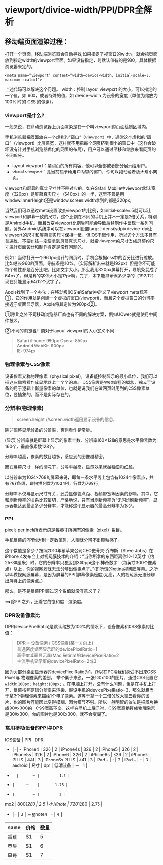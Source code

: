 # viewport/divice-width/PPI/DPR全解析

## 移动端页面渲染过程：

打开一个页面，移动端浏览器会自动寻找,如果指定了视窗口的width，就会把页面放到指定width的viewport里面。如果没有指定，则默认值有的是980，具体根据浏览器来定的。

`
<meta name=”viewport” content=”width=device-width, initial-scale=1, maximum-scale=1″>
`

上述代码可以解决这个问题。 
width：控制 layout viewport 的大小，可以指定的一个值，如 600，或者特殊的值，如 device-width 为设备的宽度（单位为缩放为 100% 时的 CSS 的像素）。

### viewport是什么?

一般来说，在移动浏览器上页面渲染是在一个叫viewport的页面绘制区域内。 

手机浏览器把页面放在一个虚拟的“窗口”（viewport）中，通常这个虚拟的“窗口”（viewport）比屏幕宽，这样就不用把每个网页挤到很小的窗口中（这样会破坏没有针对手机浏览器优化的网页的布局），用户可以通过平移和缩放来看网页的不同部分。

- layout viewport：是网页的所有内容，他可以全部或者部分展示给用户。
- visual viewport：是当前显示给用户内容的窗口，你可以拖动或者放大缩小网页。

viewport和屏幕的真实尺寸并不是对应的，如在Safari Mobile中viewport默认宽度（320px）是屏幕真实尺寸（640px）的一半，这里不管是用window.innerHeight还是window.screen.width拿到的都是320px。



当然我们可以通过meta设置改变viewport的比例，如initial-scale=.5就可以让viewport和屏幕一致的尺寸，这个比例在不同的手机上并不一定是2倍关系，特别是Android手机。而且改变viewport比例后可能会导致后续制作中出现一系列问题。另外Android系统中可以在viewport设置target-densitydpi=device-dpi让viewport的尺寸和屏幕真实尺寸保持一致，但iOS不起作用，所以这个方法不具有普遍性。不要纠结一定要拿到屏幕真实尺寸，就把viewport的尺寸当成屏幕的尺寸进行页面设计和制作肯定是没有问题的。



例如：当你打开一个960px设计的网页时，手机会根据css中的百分比进行缩放。比如总长960的页面，导航条是20%。（实际解析出来就是192px）但是你不可能每个属性都是百分比吧，比如文字大小。那么我用320px屏幕打开，导航条就成了64px了，但是我的字体大小是12px啊，完了，本来能显示很多汉字的（192/12）现在只能显示64/12个汉字了。



Apple找到了一个办法：在移动版(iOS)的Safari中定义了viewport meta标签①，它的作用就是创建一个虚拟的窗口(viewport)，而且这个虚拟窗口的分辨率接近于桌面显示器，Apple将其定位为980px②。



①除此之外不同移动浏览器厂商也有不同的解决方案，例如UCweb就是使用中间件技术。 


②不同的浏览器厂商对于layout viewport的大小定义不同

> Safari iPhone: 980px 
Opera: 850px <br/>
Android WebKit: 800px <br/>
IE: 974px

### 物理像素与CSS像素


设备像素又称物理像素（physical pixel），设备能控制显示的最小单位，我们可以把这些像素看作成显示器上一个个的点。 
CSS像素是Web编程的概念，独立于设备的用于逻辑上衡量像素的单位，也就是说我们在做网页时用到的CSS像素单位，是抽象的，而不是实际存在的。



### 分辨率(物理像素)


> screen.height //screen.width返回显示设备的信息。 

除非调整显示设备的分辨率，否则看作是常量。

(显示)分辨率就是屏幕上显示的像素个数，分辨率160×128的意思是水平像素数为160个，垂直像素数128个。



分辨率越高，像素的数目越多，感应到的图像越精密。

而在屏幕尺寸一样的情况下，分辨率越高，显示效果就越精细和细腻。



以分辨率为1024×768的屏幕来说，即每一条水平线上包含有1024个像素点，共有768条线，即扫描列数为1024列，行数为768行。



分辨率不仅与显示尺寸有关，还受显像管点距、视频带宽等因素的影响。其中，它和刷新频率的关系比较密切，严格地说，只有当刷新频率为“无闪烁刷新频率”，显示器能达到最高多少分辨率，才能称这个显示器的最高分辨率为多少。

### PPI

pixels per inch所表示的是每英寸所拥有的像素（pixel）数目。



手机屏幕的PPI当达到一定数值时，人眼就分辨不出颗粒感了。



这个数值是多少？按照2010年前苹果公司CEO史蒂夫·乔布斯（Steve Jobs）在iPhone 4发布会上对视网膜技术的介绍：“当你所拿的东西距离你10-12英寸（约25-30厘米）时，它的分辨率只要达到300ppi这个‘神奇数字’（每英寸300个像素点）以上，你的视网膜就无法分辨出像素点了。”(即所谓的retina视网膜屏幕。之所以叫做视网膜屏幕，是因为屏幕的PPI(屏幕像素密度)太高，人的视网膜无法分辨出屏幕上的像素点。)



那么，是不是屏幕PPI超过这个数值就没有意义了？

==>除PPI之外，还看它的饱和度，渲染度。

### DPR设备像素比

DPR(devicePixelRatio)是默认缩放为100%的情况下，设备像素和CSS像素的比值：

> DPR = 设备像素 / CSS像素(某一方向上) <br/>
普通密度桌面显示屏的devicePixelRatio=1 <br/>
高密度桌面显示屏(Mac Retina)的devicePixelRatio=2 <br/>
主流手机显示屏的devicePixelRatio=2或3

因为大部分桌面显示器的devicePixelRatio为1，所以在PC端我们感受不出来CSS Pixel 与 物理像素的差别。 
举个栗子来说，一张100x100的图片，通过CSS设置它`width:100px; height:100px;` 。在电脑上打开，没有什么问题，但是在手机上打开，屏幕按照逻辑分辨率来渲染，假设手机的devicePixelRatio=3，那么就相当于拿3个物理像素来描绘1个电子像素。这等于拿一个三倍的放大镜去看你的图片，你的图片可能因此变得模糊，因为细节不够。所以一般明智的做法是把图片换成300x300的，CSS宽高不变，这样在手机上展示时，CSS宽高换算成物理像素是300x300，你的图片也是300x300，就不会变糊了。

### 常用移动设备的PPI与DPR

IOS设备 |	          PPI |	    DPR
- | -| -
iPhone4	 |        326 |	      2 |
iPhone4s  |       326	 |      2 |
iPhone5	 |        326 |	      2 |
iPhone5s   |      326	 |      2 |
iPhone6	  |       326	 |      2 |
iPhone6s  |     	326  |     	2 |
iPhone6 PLUS  |  	441 |	      3 |
iPhone6s PLUS	 |  441	 |      3 |
iPad - |	        -	 |      2 |
iPad - |	        -	  |     3 |
android	 |   尺寸	 |       dpr |
低清设备 |   － |	       1 |
-	    |      － |	       1.5 |
-	  |     －	 |       1.75 |
-	  |        － |	       2 |
mx2 |	     800*1280 |    2.5 |
小米note  |  720*1280  |   2.75 |
-	 |         - |	        3 |
三星note4 |  -	 |       4 |





name | 价格 |  数量  
-|-|-
香蕉 | $1 | 5 |
苹果 | $1 | 6 |
草莓 | $1 | 7 |

